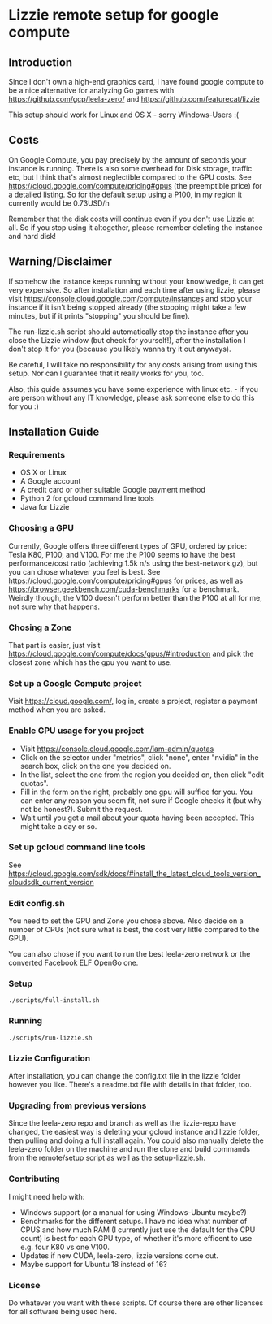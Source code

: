 # Lizzie remote setup for google compute

## Introduction

Since I don't own a high-end graphics card, I have found google compute to be a nice alternative for analyzing Go games with https://github.com/gcp/leela-zero/ and https://github.com/featurecat/lizzie

This setup should work for Linux and OS X - sorry Windows-Users :(

## Costs

On Google Compute, you pay precisely by the amount of seconds your instance is running. There is also some overhead for Disk storage, traffic etc, but I think that's almost neglectible compared to the GPU costs. See https://cloud.google.com/compute/pricing#gpus (the preemptible price) for a detailed listing. So for the default setup using a P100, in my region it currently would be 0.73USD/h

Remember that the disk costs will continue even if you don't use Lizzie at all. So if you stop using it altogether, please remember deleting the instance and hard disk!

## Warning/Disclaimer

If somehow the instance keeps running without your knowlwedge, it can get very expensive. So after installation and each time after using lizzie, please visit https://console.cloud.google.com/compute/instances and stop your instance if it isn't being stopped already (the stopping might take a few minutes, but if it prints "stopping" you should be fine).

The run-lizzie.sh script should automatically stop the instance after you close the Lizzie window (but check for yourself!), after the installation I don't stop it for you (because you likely wanna try it out anyways).

Be careful, I will take no responsibility for any costs arising from using this setup. Nor can I guarantee that it really works for you, too.

Also, this guide assumes you have some experience with linux etc. - if you are person without any IT knowledge, please ask someone else to do this for you :)

## Installation Guide

### Requirements

- OS X or Linux
- A Google account
- A credit card or other suitable Google payment method
- Python 2 for gcloud command line tools
- Java for Lizzie

### Choosing a GPU

Currently, Google offers three different types of GPU, ordered by price: Tesla K80, P100, and V100. For me the P100 seems to have the best performance/cost ratio (achieving 1.5k n/s using the best-network.gz), but you can chose whatever you feel is best. See https://cloud.google.com/compute/pricing#gpus for prices, as well as https://browser.geekbench.com/cuda-benchmarks for a benchmark. Weirdly though, the V100 doesn't perform better than the P100 at all for me, not sure why that happens.

### Chosing a Zone

That part is easier, just visit https://cloud.google.com/compute/docs/gpus/#introduction and pick the closest zone which has the gpu you want to use.

### Set up a Google Compute project

Visit https://cloud.google.com/, log in, create a project, register a payment method when you are asked.

### Enable GPU usage for you project
- Visit https://console.cloud.google.com/iam-admin/quotas
- Click on the selector under "metrics", click "none", enter "nvidia" in the search box, click on the one you decided on.
- In the list, select the one from the region you decided on, then click "edit quotas".
- Fill in the form on the right, probably one gpu will suffice for you. You can enter any reason you seem fit, not sure if Google checks it (but why not be honest?). Submit the request.
- Wait until you get a mail about your quota having been accepted. This might take a day or so.

### Set up gcloud command line tools

See https://cloud.google.com/sdk/docs/#install_the_latest_cloud_tools_version_cloudsdk_current_version

### Edit config.sh

You need to set the GPU and Zone you chose above. Also decide on a number of CPUs (not sure what is best, the cost very little compared to the GPU).

You can also chose if you want to run the best leela-zero network or the converted Facebook ELF OpenGo one.

### Setup

```./scripts/full-install.sh```

### Running

```./scripts/run-lizzie.sh```

### Lizzie Configuration

After installation, you can change the config.txt file in the lizzie folder however you like. There's a readme.txt file with details in that folder, too.

### Upgrading from previous versions

Since the leela-zero repo and branch as well as the lizzie-repo have changed, the easiest way is deleting your gcloud instance and lizzie folder, then pulling and doing a full install again. You could also manually delete the leela-zero folder on the machine and run the clone and build commands from the remote/setup script as well as the setup-lizzie.sh.

### Contributing

I might need help with:
- Windows support (or a manual for using Windows-Ubuntu maybe?)
- Benchmarks for the different setups. I have no idea what number of CPUS and how much RAM (I currently just use the default for the CPU count) is best for each GPU type, of whether it's more efficent to use e.g. four K80 vs one V100.
- Updates if new CUDA, leela-zero, lizzie versions come out.
- Maybe support for Ubuntu 18 instead of 16?

### License

Do whatever you want with these scripts. Of course there are other licenses for all software being used here.
